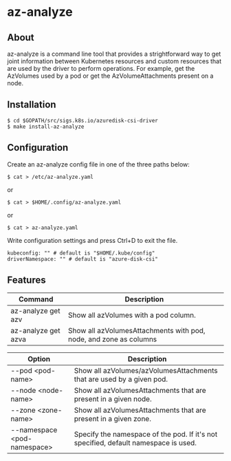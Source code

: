 # az-analyze

## About
az-analyze is a command line tool that provides a strightforward way to get joint information between Kubernetes resources and custom resources that are used by the driver to perform operations. For example, get the AzVolumes used by a pod or get the AzVolumeAttachments present on a node.

## Installation
```console
$ cd $GOPATH/src/sigs.k8s.io/azuredisk-csi-driver
$ make install-az-analyze
```
## Configuration
Create an az-analyze config file in one of the three paths below:
```console
$ cat > /etc/az-analyze.yaml
```
or
```console
$ cat > $HOME/.config/az-analyze.yaml
```
or
```console
$ cat > az-analyze.yaml
```
Write configuration settings and press Ctrl+D to exit the file.
```console
kubeconfig: "" # default is "$HOME/.kube/config"
driverNamespace: "" # default is "azure-disk-csi"
```

## Features
|Command|Description|
|---|---|
|az-analyze get azv|Show all azVolumes with a pod column.|
|az-analyze get azva|Show all azVolumesAttachments with pod, node, and zone as columns|

|Option|Description|
|---|---|
|--pod \<pod-name\>|Show all azVolumes/azVolumesAttachments that are used by a given pod.|
|--node \<node-name\>|Show all azVolumesAttachments that are present in a given node.|
|--zone \<zone-name\>|Show all azVolumesAttachments that are present in a given zone.|
|--namespace \<pod-namespace\>|Specify the namespace of the pod. If it's not specified, default namespace is used.|
